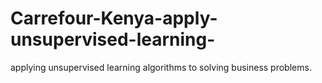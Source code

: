 # Carrefour-Kenya-apply-unsupervised-learning-
applying unsupervised learning algorithms to solving business problems.
